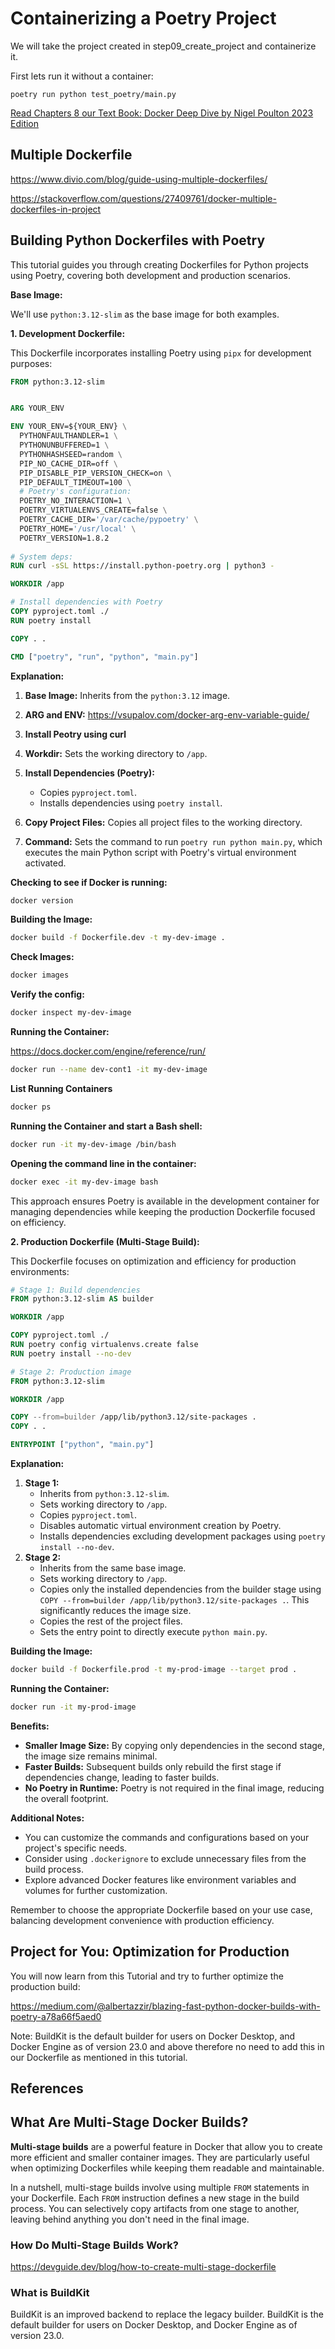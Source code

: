 # Containerizing a Poetry Project

We will take the project created in step09_create_project and containerize it. 

First lets run it without a container:

    poetry run python test_poetry/main.py


[Read Chapters 8 our Text Book: Docker Deep Dive by Nigel Poulton 2023 Edition](https://www.amazon.com/Docker-Deep-Dive-Nigel-Poulton/dp/1916585256)

## Multiple Dockerfile

https://www.divio.com/blog/guide-using-multiple-dockerfiles/

https://stackoverflow.com/questions/27409761/docker-multiple-dockerfiles-in-project




## Building Python Dockerfiles with Poetry

This tutorial guides you through creating Dockerfiles for Python projects using Poetry, covering both development and production scenarios.


**Base Image:**

We'll use `python:3.12-slim` as the base image for both examples.

**1. Development Dockerfile:**

This Dockerfile incorporates installing Poetry using `pipx` for development purposes:

```dockerfile
FROM python:3.12-slim


ARG YOUR_ENV

ENV YOUR_ENV=${YOUR_ENV} \
  PYTHONFAULTHANDLER=1 \
  PYTHONUNBUFFERED=1 \
  PYTHONHASHSEED=random \
  PIP_NO_CACHE_DIR=off \
  PIP_DISABLE_PIP_VERSION_CHECK=on \
  PIP_DEFAULT_TIMEOUT=100 \
  # Poetry's configuration:
  POETRY_NO_INTERACTION=1 \
  POETRY_VIRTUALENVS_CREATE=false \
  POETRY_CACHE_DIR='/var/cache/pypoetry' \
  POETRY_HOME='/usr/local' \
  POETRY_VERSION=1.8.2
  
# System deps:
RUN curl -sSL https://install.python-poetry.org | python3 -

WORKDIR /app

# Install dependencies with Poetry
COPY pyproject.toml ./
RUN poetry install

COPY . .

CMD ["poetry", "run", "python", "main.py"]
```

**Explanation:**

1. **Base Image:** Inherits from the `python:3.12` image.
2. **ARG and ENV:**
    https://vsupalov.com/docker-arg-env-variable-guide/
3. **Install Peotry using curl**
    
4. **Workdir:** Sets the working directory to `/app`.

5. **Install Dependencies (Poetry):**
    * Copies `pyproject.toml`.
    * Installs dependencies using `poetry install`.
6. **Copy Project Files:** Copies all project files to the working directory.
7. **Command:** Sets the command to run `poetry run python main.py`, which executes the main Python script with Poetry's virtual environment activated.


**Checking to see if Docker is running:**

```bash
docker version
```

**Building the Image:**

```bash
docker build -f Dockerfile.dev -t my-dev-image .
```

**Check Images:**

```bash
docker images
```

**Verify the config:**

```bash
docker inspect my-dev-image
```

**Running the Container:**

https://docs.docker.com/engine/reference/run/

```bash
docker run --name dev-cont1 -it my-dev-image
```

**List Running Containers**

```bash
docker ps
```


**Running the Container and start a Bash shell:**

```bash
docker run -it my-dev-image /bin/bash
```

**Opening the command line in the container:**

```bash
docker exec -it my-dev-image bash
```


This approach ensures Poetry is available in the development container for managing dependencies while keeping the production Dockerfile focused on efficiency.


**2. Production Dockerfile (Multi-Stage Build):**

This Dockerfile focuses on optimization and efficiency for production environments:

```dockerfile
# Stage 1: Build dependencies
FROM python:3.12-slim AS builder

WORKDIR /app

COPY pyproject.toml ./
RUN poetry config virtualenvs.create false
RUN poetry install --no-dev

# Stage 2: Production image
FROM python:3.12-slim

WORKDIR /app

COPY --from=builder /app/lib/python3.12/site-packages .
COPY . .

ENTRYPOINT ["python", "main.py"]
```

**Explanation:**

1. **Stage 1:**
    * Inherits from `python:3.12-slim`.
    * Sets working directory to `/app`.
    * Copies `pyproject.toml`.
    * Disables automatic virtual environment creation by Poetry.
    * Installs dependencies excluding development packages using `poetry install --no-dev`.
2. **Stage 2:**
    * Inherits from the same base image.
    * Sets working directory to `/app`.
    * Copies only the installed dependencies from the builder stage using `COPY --from=builder /app/lib/python3.12/site-packages .`. This significantly reduces the image size.
    * Copies the rest of the project files.
    * Sets the entry point to directly execute `python main.py`.

**Building the Image:**

```bash
docker build -f Dockerfile.prod -t my-prod-image --target prod .
```

**Running the Container:**

```bash
docker run -it my-prod-image
```

**Benefits:**

* **Smaller Image Size:** By copying only dependencies in the second stage, the image size remains minimal.
* **Faster Builds:** Subsequent builds only rebuild the first stage if dependencies change, leading to faster builds.
* **No Poetry in Runtime:** Poetry is not required in the final image, reducing the overall footprint.

**Additional Notes:**

* You can customize the commands and configurations based on your project's specific needs.
* Consider using `.dockerignore` to exclude unnecessary files from the build process.
* Explore advanced Docker features like environment variables and volumes for further customization.

Remember to choose the appropriate Dockerfile based on your use case, balancing development convenience with production efficiency.

## Project for You: Optimization for Production

You will now learn from this Tutorial and try to further optimize the production build:

https://medium.com/@albertazzir/blazing-fast-python-docker-builds-with-poetry-a78a66f5aed0

Note: BuildKit is the default builder for users on Docker Desktop, and Docker Engine as of version 23.0 and above therefore no need to add this in our Dockerfile as mentioned in this tutorial.


## References

## What Are Multi-Stage Docker Builds?

**Multi-stage builds** are a powerful feature in Docker that allow you to create more efficient and smaller container images. They are particularly useful when optimizing Dockerfiles while keeping them readable and maintainable.

In a nutshell, multi-stage builds involve using multiple `FROM` statements in your Dockerfile. Each `FROM` instruction defines a new stage in the build process. You can selectively copy artifacts from one stage to another, leaving behind anything you don't need in the final image.



### How Do Multi-Stage Builds Work?

https://devguide.dev/blog/how-to-create-multi-stage-dockerfile

### What is BuildKit

BuildKit is an improved backend to replace the legacy builder. BuildKit is the default builder for users on Docker Desktop, and Docker Engine as of version 23.0.
